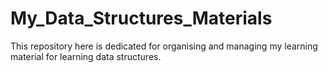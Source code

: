 # My_Data_Structures_Materials

This repository here is dedicated for organising and managing my learning material for learning data structures.

